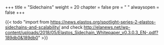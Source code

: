 +++
title = "Sidechains"
weight = 20
chapter = false
pre = "<i class='fa ela-page'></i> "
alwaysopen = false
+++

{{< todo "import from https://news.elastos.org/spotlight-series-2-elastos-sidechains-and-scalability/  and check http://elanews.net/wp-content/uploads/2018/05/Elastos_Sidechain_Whitepaper_v0.3.0.3_EN-.pdf?189db0&189db0" >}}